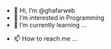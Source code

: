 - 👋 Hi, I’m @ghafarweb
- 👀 I’m interested in Programming
- 🌱 I’m currently learning ...
<!-- - 💞️ I’m looking to collaborate on ... -->
- 📫 How to reach me ...

<!---
ghafarweb/ghafarweb is a ✨ special ✨ repository because its `README.md` (this file) appears on your GitHub profile.
You can click the Preview link to take a look at your changes.
--->

